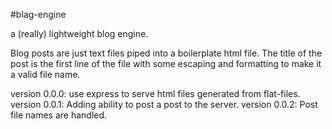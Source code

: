 #blag-engine

a (really) lightweight blog engine.

Blog posts are just text files piped into a boilerplate html file. The title of the post is the first line of the file with some escaping and formatting to make it a valid file name. 

version 0.0.0: use express to serve html files generated from flat-files.
version 0.0.1: Adding ability to post a post to the server.
version 0.0.2: Post file names are handled.